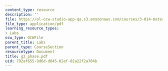 ```yaml
---
content_type: resource
description: ''
file: https://ol-ocw-studio-app-qa.s3.amazonaws.com/courses/3-014-materials-laboratory-fall-2006/792af6559d6dd04502ef02a22f2a704b_g2_phase.pdf
file_type: application/pdf
learning_resource_types:
- Labs
ocw_type: OCWFile
parent_title: Labs
parent_type: CourseSection
resourcetype: Document
title: g2_phase.pdf
uid: 792af655-9d6d-d045-02ef-02a22f2a704b
---
```

